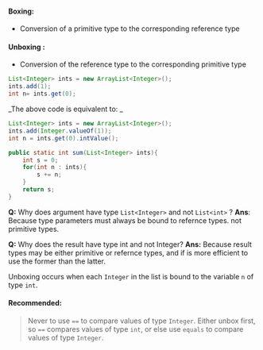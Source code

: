 #### Boxing:
- Conversion of a primitive type to the corresponding reference type


#### Unboxing :
- Conversion of the reference type to the corresponding primitive type


```java
List<Integer> ints = new ArrayList<Integer>();
ints.add(1);
int n= ints.get(0);
```

_The above code is equivalent to: _

```java
List<Integer> ints = new ArrayList<Integer>();
ints.add(Integer.valueOf(1));
int n = ints.get(0).intValue();
```


```java
public static int sum(List<Integer> ints){
	int s = 0;
	for(int n : ints){
		s += n;
	}
	return s;
}
```


__Q:__ Why does argument have type `List<Integer>` and not `List<int>` ?
__Ans__: Because type parameters must always be bound to refernce types. not primitive types.

__Q:__ Why does the result have type int and not Integer?
__Ans:__ Because result types may be either primitive or refernce types, and if is more efficient to use the former than the latter. 


Unboxing occurs when each `Integer` in the list is bound to the variable `n` of type `int`.

#### Recommended:
> Never to use `==` to compare values of type `Integer`. Either unbox first, so `==` compares values of type `int`, or else use `equals` to compare values of type `Integer`.


